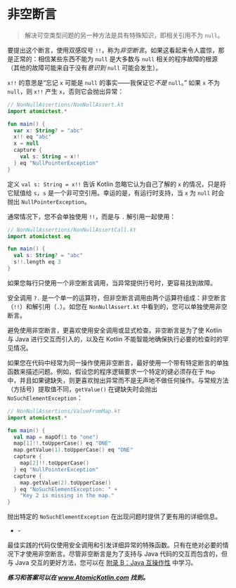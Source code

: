 # 非空断言

> 解决可空类型问题的另一种方法是具有特殊知识，即相关引用不为 `null`。

要提出这个断言，使用双感叹号 `!!`，称为*非空断言*。如果这看起来令人震惊，那是正常的：相信某些东西不能为 `null` 是大多数与 `null` 相关的程序故障的根源（其他的故障可能来自于没有*意识到* `null` 可能会发生）。

`x!!` 的意思是“忘记 `x` 可能是 `null` 的事实——我保证它*不是* `null`。” 如果 `x` 不为 `null`，则 `x!!` 产生 `x`，否则它会抛出异常：

```kotlin
// NonNullAssertions/NonNullAssert.kt
import atomictest.*

fun main() {
  var x: String? = "abc"
  x!! eq "abc"
  x = null
  capture {
    val s: String = x!!
  } eq "NullPointerException"
}
```

定义 `val s: String = x!!` 告诉 Kotlin 忽略它认为自己了解的 `x` 的情况，只是将它赋值给 `s`，`s` 是一个非可空引用。幸运的是，有运行时支持，当 `x` 为 `null` 时会抛出 `NullPointerException`。

通常情况下，您不会单独使用 `!!`，而是与 `.` 解引用一起使用：

```kotlin
// NonNullAssertions/NonNullAssertCall.kt
import atomictest.eq

fun main() {
  val s: String? = "abc"
  s!!.length eq 3
}
```

如果您每行只使用一个非空断言调用，当异常提供行号时，更容易找到故障。

安全调用 `?.` 是一个单一的运算符，但非空断言调用由两个运算符组成：非空断言（`!!`）和解引用（`.`）。如您在 `NonNullAssert.kt` 中看到的，您可以单独使用非空断言。

避免使用非空断言，更喜欢使用安全调用或显式检查。非空断言是为了使 Kotlin 与 Java 进行交互而引入的，以及在 Kotlin 不能智能地确保执行必要的检查时的罕见情况。

如果您在代码中经常为同一操作使用非空断言，最好使用一个带有特定断言的单独函数来描述问题。例如，假设您的程序逻辑要求一个特定的键必须存在于 `Map` 中，并且如果键缺失，则更喜欢抛出异常而不是无声地不做任何操作。与常规方法（方括号）提取值不同，`getValue()` 在键缺失时会抛出 `NoSuchElementException`：

```kotlin
// NonNullAssertions/ValueFromMap.kt
import atomictest.*

fun main() {
  val map = mapOf(1 to "one")
  map[1]!!.toUpperCase() eq "ONE"
  map.getValue(1).toUpperCase() eq "ONE"
  capture {
    map[2]!!.toUpperCase()
  } eq "NullPointerException"
  capture {
    map.getValue(2).toUpperCase()
  } eq "NoSuchElementException: " +
    "Key 2 is missing in the map."
}
```

抛出特定的 `NoSuchElementException` 在出现问题时提供了更有用的详细信息。

- \-

最佳实践的代码仅使用安全调用和引发详细异常的特殊函数。只有在绝对必要的情况下才使用非空断言。尽管非空断言是为了支持与 Java 代码的交互而包含的，但与 Java 交互的更好方法，您可以在 [附录 B：Java 互操作性](appendix-b.md) 中学习。

***练习和答案可以在 www.AtomicKotlin.com 找到。***